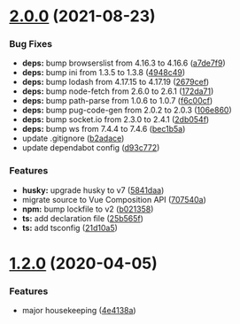 # [2.0.0](https://github.com/vinayakkulkarni/vue-identify-network/compare/v1.2.0...v2.0.0) (2021-08-23)


### Bug Fixes

* **deps:** bump browserslist from 4.16.3 to 4.16.6 ([a7de7f9](https://github.com/vinayakkulkarni/vue-identify-network/commit/a7de7f91dcaa6d07a18581bbaca9eda4b2a3f691))
* **deps:** bump ini from 1.3.5 to 1.3.8 ([4948c49](https://github.com/vinayakkulkarni/vue-identify-network/commit/4948c49727de0b4f15a1ed359240130ccbdfae4a))
* **deps:** bump lodash from 4.17.15 to 4.17.19 ([2679cef](https://github.com/vinayakkulkarni/vue-identify-network/commit/2679cefd6220f2826f0a49f0a31b4e157c637d59))
* **deps:** bump node-fetch from 2.6.0 to 2.6.1 ([172da71](https://github.com/vinayakkulkarni/vue-identify-network/commit/172da71193491913caee5d6b6083fc9abf9e324d))
* **deps:** bump path-parse from 1.0.6 to 1.0.7 ([f6c00cf](https://github.com/vinayakkulkarni/vue-identify-network/commit/f6c00cf70db29e4db615bc66ac2bd8178687bb17))
* **deps:** bump pug-code-gen from 2.0.2 to 2.0.3 ([106e860](https://github.com/vinayakkulkarni/vue-identify-network/commit/106e86066ad9fa2af189683cd6097b633950e02a))
* **deps:** bump socket.io from 2.3.0 to 2.4.1 ([2db054f](https://github.com/vinayakkulkarni/vue-identify-network/commit/2db054fe7ed2969fe4f2c01902b9e3ba7d3c6610))
* **deps:** bump ws from 7.4.4 to 7.4.6 ([bec1b5a](https://github.com/vinayakkulkarni/vue-identify-network/commit/bec1b5a82c1ac2323fefb03b313619419ff2924f))
* update .gitignore ([b2adace](https://github.com/vinayakkulkarni/vue-identify-network/commit/b2adace69447044505a79456adf9db0af9b40543))
* update dependabot config ([d93c772](https://github.com/vinayakkulkarni/vue-identify-network/commit/d93c772c061350ad6040cf63b2c1cf8403d314e8))


### Features

* **husky:** upgrade husky to v7 ([5841daa](https://github.com/vinayakkulkarni/vue-identify-network/commit/5841daabe968c06b030fcefa64693a0937d77fc1))
* migrate source to Vue Composition API ([707540a](https://github.com/vinayakkulkarni/vue-identify-network/commit/707540a8839aded6f7a904507ad5ffd35f2d635d))
* **npm:** bump lockfile to v2 ([b021358](https://github.com/vinayakkulkarni/vue-identify-network/commit/b021358a5b7815e166e31aa925a9184d3f327085))
* **ts:** add declaration file ([25b565f](https://github.com/vinayakkulkarni/vue-identify-network/commit/25b565f390bf4ab6df06f164a460f005c6ea8b3c))
* **ts:** add tsconfig ([21d10a5](https://github.com/vinayakkulkarni/vue-identify-network/commit/21d10a5a35baddc7b99008795dbde39a5acb5efe))



<a name="1.2.0"></a>
# [1.2.0](https://github.com/vinayakkulkarni/vue-identify-network/compare/1.1.2...1.2.0) (2020-04-05)


### Features

* major housekeeping ([4e4138a](https://github.com/vinayakkulkarni/vue-identify-network/commit/4e4138a))



